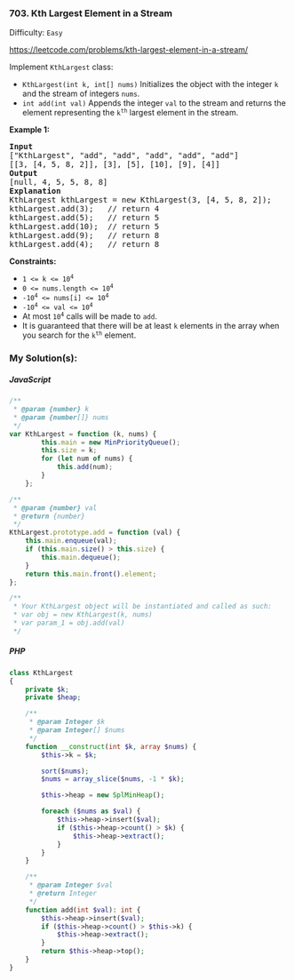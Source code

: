 ### 703. Kth Largest Element in a Stream

Difficulty: `Easy`

https://leetcode.com/problems/kth-largest-element-in-a-stream/


<p>Implement <code>KthLargest</code> class:</p>
<ul>
	<li><code>KthLargest(int k, int[] nums)</code> Initializes the object with the integer <code>k</code> and the stream of integers <code>nums</code>.</li>
	<li><code>int add(int val)</code> Appends the integer <code>val</code> to the stream and returns the element representing the <code>k<sup>th</sup></code> largest element in the stream.</li>
</ul>
<p><strong class="example">Example 1:</strong></p>
<pre><strong>Input</strong>
["KthLargest", "add", "add", "add", "add", "add"]
[[3, [4, 5, 8, 2]], [3], [5], [10], [9], [4]]
<strong>Output</strong>
[null, 4, 5, 5, 8, 8]
<strong>Explanation</strong>
KthLargest kthLargest = new KthLargest(3, [4, 5, 8, 2]);
kthLargest.add(3);   // return 4
kthLargest.add(5);   // return 5
kthLargest.add(10);  // return 5
kthLargest.add(9);   // return 8
kthLargest.add(4);   // return 8
</pre>
<p><strong>Constraints:</strong></p>
<ul>
	<li><code>1 &lt;= k &lt;= 10<sup>4</sup></code></li>
	<li><code>0 &lt;= nums.length &lt;= 10<sup>4</sup></code></li>
	<li><code>-10<sup>4</sup> &lt;= nums[i] &lt;= 10<sup>4</sup></code></li>
	<li><code>-10<sup>4</sup> &lt;= val &lt;= 10<sup>4</sup></code></li>
	<li>At most <code>10<sup>4</sup></code> calls will be made to <code>add</code>.</li>
	<li>It is guaranteed that there will be at least <code>k</code> elements in the array when you search for the <code>k<sup>th</sup></code> element.</li>
</ul>

### My Solution(s):

##### JavaScript

```js
/**
 * @param {number} k
 * @param {number[]} nums
 */
var KthLargest = function (k, nums) {
        this.main = new MinPriorityQueue();
        this.size = k;
        for (let num of nums) {
            this.add(num);
        }
    };

/**
 * @param {number} val
 * @return {number}
 */
KthLargest.prototype.add = function (val) {
    this.main.enqueue(val);
    if (this.main.size() > this.size) {
        this.main.dequeue();
    }
    return this.main.front().element;
};

/**
 * Your KthLargest object will be instantiated and called as such:
 * var obj = new KthLargest(k, nums)
 * var param_1 = obj.add(val)
 */
```

##### PHP

```php
class KthLargest
{
    private $k;
    private $heap;

    /**
     * @param Integer $k
     * @param Integer[] $nums
     */
    function __construct(int $k, array $nums) {
        $this->k = $k;

        sort($nums);
        $nums = array_slice($nums, -1 * $k);

        $this->heap = new SplMinHeap();

        foreach ($nums as $val) {
            $this->heap->insert($val);
            if ($this->heap->count() > $k) {
                $this->heap->extract();
            }
        }
    }

    /**
     * @param Integer $val
     * @return Integer
     */
    function add(int $val): int {
        $this->heap->insert($val);
        if ($this->heap->count() > $this->k) {
            $this->heap->extract();
        }
        return $this->heap->top();
    }
}
```

